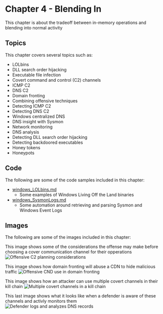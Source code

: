 # Chapter 4 - Blending In
This chapter is about the tradeoff between in-memory operations and blending into normal activity

## Topics

This chapter covers several topics such as:

-   LOLbins
-   DLL search order hijacking
-   Executable file infection
-   Covert command and control (C2) channels
-   ICMP C2
-   DNS C2
-   Domain fronting
-   Combining offensive techniques
-   Detecting ICMP C2
-   Detecting DNS C2
-   Windows centralized DNS
-   DNS insight with Sysmon
-   Network monitoring
-   DNS analysis
-   Detecting DLL search order hijacking
-   Detecting backdoored executables
-   Honey tokens
-   Honeypots

## Code
The following are some of the code samples included in this chapter:

- [windows_LOLbins.md](https://github.com/ahhh/Cybersecurity-Tradecraft/blob/main/Chapter4/windows_LOLbins.md)
	- Some examples of Windows Living Off the Land binaries
- [windows_SysmonLogs.md](https://github.com/ahhh/Cybersecurity-Tradecraft/blob/main/Chapter4/windows_SysmonLogs.md)
    - Some automation around retrieving and parsing Sysmon and Windows Event Logs 


## Images
The following are some of the images included in this chapter:

This image shows some of the considerations the offense may make before choosing a cover communication channel for their opperations
![Offensive C2 planning considerations](https://raw.githubusercontent.com/ahhh/Cybersecurity-Tradecraft/main/Chapter4/c2planning.PNG)

This image shows how domain fronting will abuse a CDN to hide malicious traffic
![Offensive CND use in domain fronting](https://raw.githubusercontent.com/ahhh/Cybersecurity-Tradecraft/main/Chapter4/domainfronting.PNG)

This image shows how an attacker can use multiple covert channels in their kill chain
![Multiple covert channels in a kill chain](https://raw.githubusercontent.com/ahhh/Cybersecurity-Tradecraft/main/Chapter4/killchainc2.PNG)

This last image shows what it looks like when a defender is aware of these channels and activly monitors them
![Defender logs and analyzes DNS records](https://raw.githubusercontent.com/ahhh/Cybersecurity-Tradecraft/main/Chapter4/defenderlogsdns.PNG)
